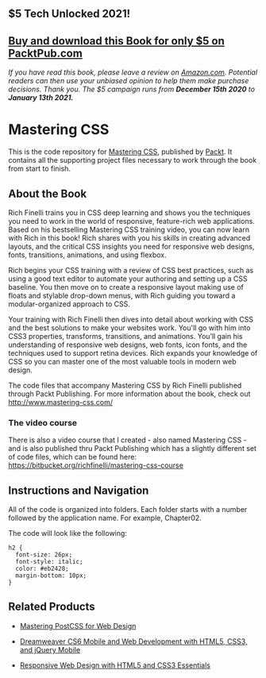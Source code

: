 ## $5 Tech Unlocked 2021!
[Buy and download this Book for only $5 on PacktPub.com](https://www.packtpub.com/product/mastering-css/9781787281585)
-----
*If you have read this book, please leave a review on [Amazon.com](https://www.amazon.com/gp/product/1787281582).     Potential readers can then use your unbiased opinion to help them make purchase decisions. Thank you. The $5 campaign         runs from __December 15th 2020__ to __January 13th 2021.__*

# Mastering CSS
This is the code repository for [Mastering CSS](https://www.packtpub.com/web-development/mastering-css?utm_source=github&utm_medium=repository&utm_campaign=9781787120570), published by [Packt](https://www.packtpub.com/?utm_source=github). It contains all the supporting project files necessary to work through the book from start to finish.
## About the Book
Rich Finelli trains you in CSS deep learning and shows you the techniques you need to work in the world of responsive, feature-rich web applications. Based on his bestselling Mastering CSS training video, you can now learn with Rich in this book! Rich shares with you his skills in creating advanced layouts, and the critical CSS insights you need for responsive web designs, fonts, transitions, animations, and using flexbox.

Rich begins your CSS training with a review of CSS best practices, such as using a good text editor to automate your authoring and setting up a CSS baseline. You then move on to create a responsive layout making use of floats and stylable drop-down menus, with Rich guiding you toward a modular-organized approach to CSS.

Your training with Rich Finelli then dives into detail about working with CSS and the best solutions to make your websites work. You'll go with him into CSS3 properties, transforms, transitions, and animations. You’ll gain his understanding of responsive web designs, web fonts, icon fonts, and the techniques used to support retina devices. Rich expands your knowledge of CSS so you can master one of the most valuable tools in modern web design.

The code files that accompany Mastering CSS by Rich Finelli published through Packt Publishing. For more information about the book, check out http://www.mastering-css.com/

### The video course
There is also a video course that I created - also named Mastering CSS  - and is also published thru Packt Publishing which has a slightly different set of code files, which can be found here: https://bitbucket.org/richfinelli/mastering-css-course


## Instructions and Navigation
All of the code is organized into folders. Each folder starts with a number followed by the application name. For example, Chapter02.



The code will look like the following:
```
h2 { 
  font-size: 26px; 
  font-style: italic; 
  color: #eb2428; 
  margin-bottom: 10px; 
} 
```



## Related Products
* [Mastering PostCSS for Web Design](https://www.packtpub.com/web-development/mastering-postcss-web-design?utm_source=github&utm_medium=repository&utm_campaign=9781785885891)

* [Dreamweaver CS6 Mobile and Web Development with HTML5, CSS3, and jQuery Mobile](https://www.packtpub.com/web-development/dreamweaver-cs6-mobile-and-web-development-html5-css3-and-jquery-mobile?utm_source=github&utm_medium=repository&utm_campaign=9781849694742)

* [Responsive Web Design with HTML5 and CSS3 Essentials](https://www.packtpub.com/web-development/responsive-web-design-html5-and-css3-essentials?utm_source=github&utm_medium=repository&utm_campaign=9781783553075)


